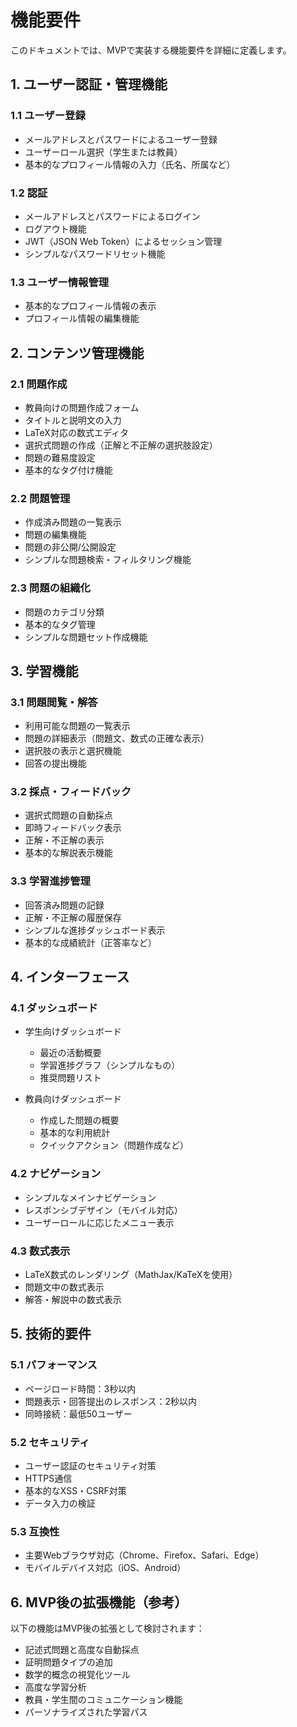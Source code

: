 # 機能要件

このドキュメントでは、MVPで実装する機能要件を詳細に定義します。

## 1. ユーザー認証・管理機能

### 1.1 ユーザー登録

- メールアドレスとパスワードによるユーザー登録
- ユーザーロール選択（学生または教員）
- 基本的なプロフィール情報の入力（氏名、所属など）

### 1.2 認証

- メールアドレスとパスワードによるログイン
- ログアウト機能
- JWT（JSON Web Token）によるセッション管理
- シンプルなパスワードリセット機能

### 1.3 ユーザー情報管理

- 基本的なプロフィール情報の表示
- プロフィール情報の編集機能

## 2. コンテンツ管理機能

### 2.1 問題作成

- 教員向けの問題作成フォーム
- タイトルと説明文の入力
- LaTeX対応の数式エディタ
- 選択式問題の作成（正解と不正解の選択肢設定）
- 問題の難易度設定
- 基本的なタグ付け機能

### 2.2 問題管理

- 作成済み問題の一覧表示
- 問題の編集機能
- 問題の非公開/公開設定
- シンプルな問題検索・フィルタリング機能

### 2.3 問題の組織化

- 問題のカテゴリ分類
- 基本的なタグ管理
- シンプルな問題セット作成機能

## 3. 学習機能

### 3.1 問題閲覧・解答

- 利用可能な問題の一覧表示
- 問題の詳細表示（問題文、数式の正確な表示）
- 選択肢の表示と選択機能
- 回答の提出機能

### 3.2 採点・フィードバック

- 選択式問題の自動採点
- 即時フィードバック表示
- 正解・不正解の表示
- 基本的な解説表示機能

### 3.3 学習進捗管理

- 回答済み問題の記録
- 正解・不正解の履歴保存
- シンプルな進捗ダッシュボード表示
- 基本的な成績統計（正答率など）

## 4. インターフェース

### 4.1 ダッシュボード

- 学生向けダッシュボード
  - 最近の活動概要
  - 学習進捗グラフ（シンプルなもの）
  - 推奨問題リスト

- 教員向けダッシュボード
  - 作成した問題の概要
  - 基本的な利用統計
  - クイックアクション（問題作成など）

### 4.2 ナビゲーション

- シンプルなメインナビゲーション
- レスポンシブデザイン（モバイル対応）
- ユーザーロールに応じたメニュー表示

### 4.3 数式表示

- LaTeX数式のレンダリング（MathJax/KaTeXを使用）
- 問題文中の数式表示
- 解答・解説中の数式表示

## 5. 技術的要件

### 5.1 パフォーマンス

- ページロード時間：3秒以内
- 問題表示・回答提出のレスポンス：2秒以内
- 同時接続：最低50ユーザー

### 5.2 セキュリティ

- ユーザー認証のセキュリティ対策
- HTTPS通信
- 基本的なXSS・CSRF対策
- データ入力の検証

### 5.3 互換性

- 主要Webブラウザ対応（Chrome、Firefox、Safari、Edge）
- モバイルデバイス対応（iOS、Android）

## 6. MVP後の拡張機能（参考）

以下の機能はMVP後の拡張として検討されます：

- 記述式問題と高度な自動採点
- 証明問題タイプの追加
- 数学的概念の視覚化ツール
- 高度な学習分析
- 教員・学生間のコミュニケーション機能
- パーソナライズされた学習パス

